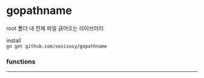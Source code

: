 # gopathname

root 폴더 내 전체 파일 긁어오는 라이브러리   
   
install   
`go get github.com/sosisusy/gopathname`   
   
### functions   
<hr>   
